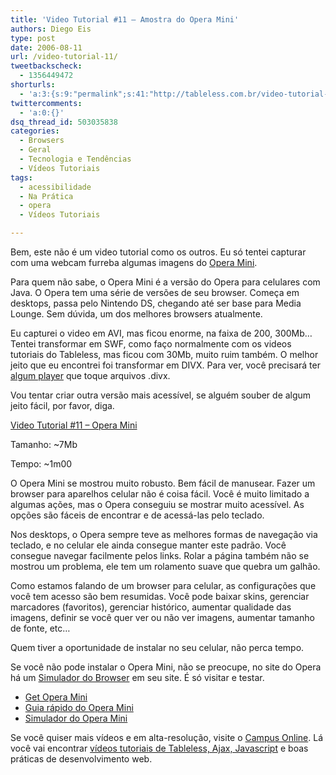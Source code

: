```yaml
---
title: 'Video Tutorial #11 – Amostra do Opera Mini'
authors: Diego Eis
type: post
date: 2006-08-11
url: /video-tutorial-11/
tweetbackscheck:
  - 1356449472
shorturls:
  - 'a:3:{s:9:"permalink";s:41:"http://tableless.com.br/video-tutorial-11";s:7:"tinyurl";s:26:"http://tinyurl.com/3o6ds2y";s:4:"isgd";s:19:"http://is.gd/W5RQaH";}'
twittercomments:
  - 'a:0:{}'
dsq_thread_id: 503035838
categories:
  - Browsers
  - Geral
  - Tecnologia e Tendências
  - Vídeos Tutoriais
tags:
  - acessibilidade
  - Na Prática
  - opera
  - Vídeos Tutoriais

---
```

Bem, este não é um video tutorial como os outros. Eu só tentei capturar com uma webcam furreba algumas imagens do [Opera Mini][1].

Para quem não sabe, o Opera Mini é a versão do Opera para celulares com Java. O Opera tem uma série de versões de seu browser. Começa em desktops, passa pelo Nintendo DS, chegando até ser base para Media Lounge. Sem dúvida, um dos melhores browsers atualmente.

Eu capturei o video em AVI, mas ficou enorme, na faixa de 200, 300Mb&#8230; Tentei transformar em SWF, como faço normalmente com os videos tutoriais do Tableless, mas ficou com 30Mb, muito ruim também. O melhor jeito que eu encontrei foi transformar em DIVX. Para ver, você precisará ter [algum player][2] que toque arquivos .divx.
  
Vou tentar criar outra versão mais acessível, se alguém souber de algum jeito fácil, por favor, diga.

[Video Tutorial #11 &#8211; Opera Mini][3]
  
Tamanho: ~7Mb
  
Tempo: ~1m00

O Opera Mini se mostrou muito robusto. Bem fácil de manusear. Fazer um browser para aparelhos celular não é coisa fácil. Você é muito limitado a algumas ações, mas o Opera conseguiu se mostrar muito acessível. As opções são fáceis de encontrar e de acessá-las pelo teclado.

Nos desktops, o Opera sempre teve as melhores formas de navegação via teclado, e no celular ele ainda consegue manter este padrão. Você consegue navegar facilmente pelos links. Rolar a página também não se mostrou um problema, ele tem um rolamento suave que quebra um galhão.

Como estamos falando de um browser para celular, as configurações que você tem acesso são bem resumidas. Você pode baixar skins, gerenciar marcadores (favoritos), gerenciar histórico, aumentar qualidade das imagens, definir se você quer ver ou não ver imagens, aumentar tamanho de fonte, etc&#8230;

Quem tiver a oportunidade de instalar no seu celular, não perca tempo.
  
Se você não pode instalar o Opera Mini, não se preocupe, no site do Opera há um [Simulador do Browser][4] em seu site. É só visitar e testar.

  * [Get Opera Mini][1]
  * [Guia rápido do Opera Mini][5]
  * [Simulador do Opera Mini][4]

Se você quiser mais vídeos e em alta-resolução, visite o [Campus Online][6]. Lá você vai encontrar [vídeos tutoriais de Tableless, Ajax, Javascript][7] e boas práticas de desenvolvimento web.

 [1]: http://www.opera.com/products/mobile/operamini/
 [2]: http://www.divx.com/divx/
 [3]: http://tableless.com.br/videotutorial/videotutorial11/videotutorial11.divx
 [4]: http://www.opera.com/products/mobile/operamini/demo.dml
 [5]: http://www.opera.com/support/tutorials/operamini/
 [6]: http://campus.visie.com.br/ "Vídeo aulas sobre Tableless e Ajax."
 [7]: http://campus.visie.com.br/ "Vídeos sobre Tableless e Ajax"